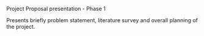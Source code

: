 Project Proposal presentation - Phase 1

Presents briefly problem statement, literature survey and overall planning of the project.
